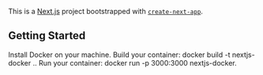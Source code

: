 This is a [Next.js](https://nextjs.org/) project bootstrapped with [`create-next-app`](https://github.com/vercel/next.js/tree/canary/packages/create-next-app).

## Getting Started

Install Docker on your machine.
Build your container: docker build -t nextjs-docker ..
Run your container: docker run -p 3000:3000 nextjs-docker.